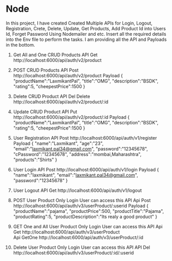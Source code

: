 # Node
In this project, I have created Created Multiple APIs for Login, Logout, Registration, Crete, Delete, Update, Get Products, Add Product Id into Users Id, Forget Password Using Nodemailer and etc. Insert all the required details into the Env file to perform the tasks. I am providing all the API and Payloads in the bottom.

1) Get All and One CRUD Products
   API Get http://localhost:6000/api/auth/v2/product

2) POST CRUD Products
   API Post http://localhost:6000/api/auth/v2/product
   Payload {
    "productName":"LaxmikantPal",
    "title":"OMG",
    "description":"BSDK",
    "rating":5,
    "cheepestPrice":1500
   }
   
3) Delete CRUD Product
   API Del Delete http://localhost:6000/api/auth/v2/product/:id

4) Update CRUD Product
   API Put http://localhost:6000/api/auth/v2/product/:id
   Payload {
    "productName":"LaxmikantPal",
    "title":"OMG",
    "description":"BSDK",
    "rating":5,
    "cheepestPrice":1500
  }
  
5) User Registration
   API Post http://localhost:6000/api/auth/v1/register
   Payload {
    "name":"Laxmikant",
    "age":"23",
    "email":"laxmikant.pal34@gmail.com",
    "password":"12345678",
    "cPassword":"12345678",
    "address":"mombai,Maharashtra",
    "products":"Shirts"
  }

6) User Login
   API Post http://localhost:6000/api/auth/v1/login
   Payload {
    "name":"laxmikant",
    "email":"laxmikant.pal34@gmail.com",
    "password":"12345678"
 }

7) User Logout
   API Get http://localhost:6000/api/auth/v1/logout



8) POST User Product
    Only Login User can access this API
    Api Post http://localhost:6000/api/auth/v3/userProduct/:userid
    Payload {
    "productName":"pajama",
    "productPrice":500,
    "productTitle":"Pajama",
    "productRating":5,
    "productDescription":"Its realy a good product"
}

9) GET One and All User Product
    Only Login User can access this API
    Api Get http://localhost:6000/api/auth/v3/userProduct  
    Api GetOne http://localhost:6000/api/auth/v3/userProduct/:id
    
10) Delete User Product
    Only Login User can access this API
    API Del http://localhost:6000/api/auth/v3/userProduct/:id/:userid
